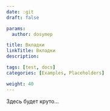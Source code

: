 ```yaml
---
date: :git
draft: false

params:
  author: dosymep

title: Вкладки
linkTitle: Вкладки
description:

tags: [test, docs]
categories: [Examples, Placeholders]

weight: 40
---
```


Здесь будет круто...